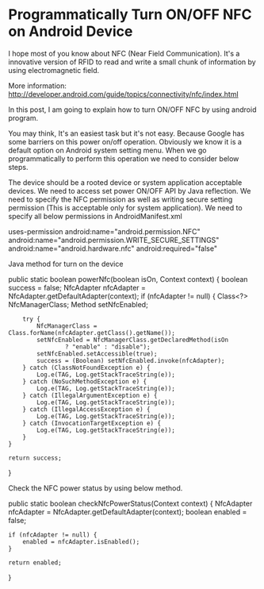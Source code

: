  <h1>Programmatically Turn ON/OFF NFC on Android Device</h1>

I hope most of you know about NFC (Near Field Communication). It's a innovative version of RFID to read and write a small chunk of information by using electromagnetic field.

More information: http://developer.android.com/guide/topics/connectivity/nfc/index.html

In this post, I am going to explain how to turn ON/OFF NFC by using android program.

You may think, It's an easiest task but it's not easy. Because Google has some barriers on this power on/off operation. Obviously we know it is a default option on Android system setting menu. When we go programmatically to perform this operation we need to consider below steps.

The device should be a rooted device or system application acceptable devices.
We need to access set power ON/OFF API by Java reflection.
We need to specify the NFC permission as well as writing secure setting permission (This is acceptable only for system application).
We need to specify all below permissions in AndroidManifest.xml

uses-permission android:name="android.permission.NFC" 
android:name="android.permission.WRITE_SECURE_SETTINGS"
android:name="android.hardware.nfc" android:required="false"

Java method for turn on the device

public static boolean powerNfc(boolean isOn, Context context) {
    boolean success = false;
    NfcAdapter nfcAdapter = NfcAdapter.getDefaultAdapter(context);
    if (nfcAdapter != null) {
        Class<?> NfcManagerClass;
        Method setNfcEnabled;

        try {
            NfcManagerClass = Class.forName(nfcAdapter.getClass().getName());
            setNfcEnabled = NfcManagerClass.getDeclaredMethod(isOn
                    ? "enable" : "disable");
            setNfcEnabled.setAccessible(true);
            success = (Boolean) setNfcEnabled.invoke(nfcAdapter);
        } catch (ClassNotFoundException e) {
            Log.e(TAG, Log.getStackTraceString(e));
        } catch (NoSuchMethodException e) {
            Log.e(TAG, Log.getStackTraceString(e));
        } catch (IllegalArgumentException e) {
            Log.e(TAG, Log.getStackTraceString(e));
        } catch (IllegalAccessException e) {
            Log.e(TAG, Log.getStackTraceString(e));
        } catch (InvocationTargetException e) {
            Log.e(TAG, Log.getStackTraceString(e));
        }
    }

    return success;
}

Check the NFC power status by using below method.

public static boolean checkNfcPowerStatus(Context context) {
    NfcAdapter nfcAdapter = NfcAdapter.getDefaultAdapter(context);
    boolean enabled = false;

    if (nfcAdapter != null) {
        enabled = nfcAdapter.isEnabled();
    }

    return enabled;
}
